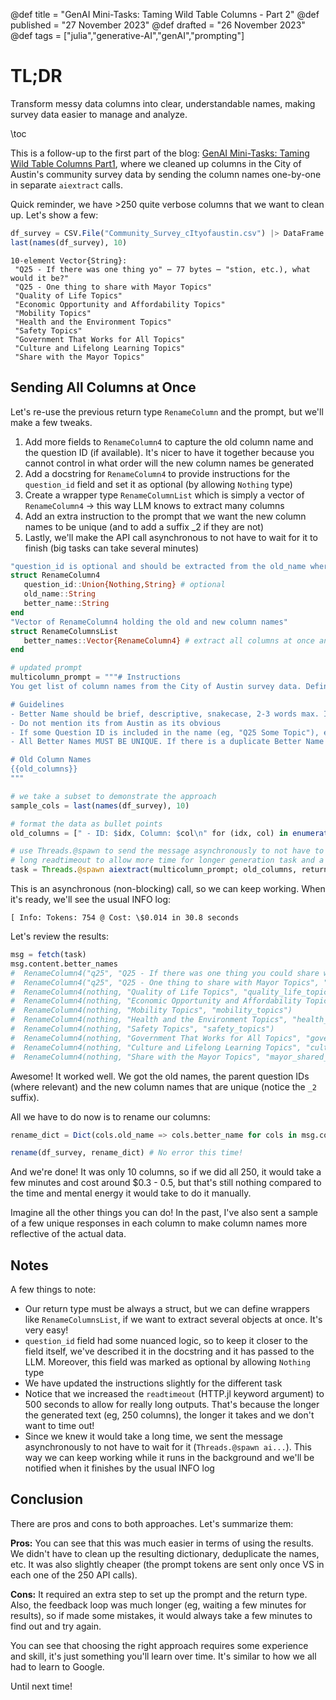 @def title = "GenAI Mini-Tasks: Taming Wild Table Columns - Part 2"
@def published = "27 November 2023"
@def drafted = "26 November 2023"
@def tags = ["julia","generative-AI","genAI","prompting"]

# TL;DR
Transform messy data columns into clear, understandable names, making survey data easier to manage and analyze.

\toc 

This is a follow-up to the first part of the blog: [GenAI Mini-Tasks: Taming Wild Table Columns Part1](https://svilupp.github.io/scratchpad/genai_mini_tasks_wild_columns_part1/), where we cleaned up columns in the City of Austin's community survey data by sending the column names one-by-one in separate `aiextract` calls.

Quick reminder, we have >250 quite verbose columns that we want to clean up. Let's show a few:

```julia
df_survey = CSV.File("Community_Survey_cItyofaustin.csv") |> DataFrame
last(names(df_survey), 10)
```

```plaintext
10-element Vector{String}:
 "Q25 - If there was one thing yo" ⋯ 77 bytes ⋯ "stion, etc.), what would it be?"
 "Q25 - One thing to share with Mayor Topics"
 "Quality of Life Topics"
 "Economic Opportunity and Affordability Topics"
 "Mobility Topics"
 "Health and the Environment Topics"
 "Safety Topics"
 "Government That Works for All Topics"
 "Culture and Lifelong Learning Topics"
 "Share with the Mayor Topics"
 ```

 ## Sending All Columns at Once

 Let's re-use the previous return type `RenameColumn` and the prompt, but we'll make a few tweaks.

 1. Add more fields to `RenameColumn4` to capture the old column name and the question ID (if available). It's nicer to have it together because you cannot control in what order will the new column names be generated
 2. Add a docstring for `RenameColumn4` to provide instructions for the `question_id` field and set it as optional (by allowing `Nothing` type)
 3. Create a wrapper type `RenameColumnList` which is simply a vector of `RenameColumn4` -> this way LLM knows to extract many columns
 4. Add an extra instruction to the prompt that we want the new column names to be unique (and to add a suffix _2 if they are not)
 5. Lastly, we'll make the API call asynchronous to not have to wait for it to finish (big tasks can take several minutes)

 ```julia
"question_id is optional and should be extracted from the old_name where available (example: \"q25\")"
struct RenameColumn4
    question_id::Union{Nothing,String} # optional
    old_name::String
    better_name::String
end
"Vector of RenameColumn4 holding the old and new column names"
struct RenameColumnsList
    better_names::Vector{RenameColumn4} # extract all columns at once and return it as a vector
end

# updated prompt
multicolumn_prompt = """# Instructions
You get list of column names from the City of Austin survey data. Define a better clean and descriptive column name for each of them.

# Guidelines
- Better Name should be brief, descriptive, snakecase, 2-3 words max. IT MUST BE LOWERCASED.
- Do not mention its from Austin as its obvious
- If some Question ID is included in the name (eg, "Q25 Some Topic"), extract it into the field `question_id` and in the better name (eg, q25_some_topic)
- All Better Names MUST BE UNIQUE. If there is a duplicate Better Name used already, use suffix _2, _3, etc.

# Old Column Names
{{old_columns}}
"""

# we take a subset to demonstrate the approach
sample_cols = last(names(df_survey), 10)

# format the data as bullet points
old_columns = [" - ID: $idx, Column: $col\n" for (idx, col) in enumerate(sample_cols)] |> join

# use Threads.@spawn to send the message asynchronously to not have to wait for it to finish
# long readtimeout to allow more time for longer generation task and a slow model like GPT4
task = Threads.@spawn aiextract(multicolumn_prompt; old_columns, return_type=RenameColumnsList, http_kwargs=(; readtimeout=500), model="gpt4t")
```

This is an asynchronous (non-blocking) call, so we can keep working. When it's ready, we'll see the usual INFO log:
```plaintext
[ Info: Tokens: 754 @ Cost: \$0.014 in 30.8 seconds
```

Let's review the results:
```julia
msg = fetch(task)
msg.content.better_names
#  RenameColumn4("q25", "Q25 - If there was one thing you could share with the Mayor regarding the City of Austin (any comment, suggestion, etc.), what would it be?", "mayor_feedback")
#  RenameColumn4("q25", "Q25 - One thing to share with Mayor Topics", "mayor_feedback_topics")
#  RenameColumn4(nothing, "Quality of Life Topics", "quality_life_topics")
#  RenameColumn4(nothing, "Economic Opportunity and Affordability Topics", "economic_affordability_topics")
#  RenameColumn4(nothing, "Mobility Topics", "mobility_topics")
#  RenameColumn4(nothing, "Health and the Environment Topics", "health_environment_topics")
#  RenameColumn4(nothing, "Safety Topics", "safety_topics")
#  RenameColumn4(nothing, "Government That Works for All Topics", "government_works_topics")
#  RenameColumn4(nothing, "Culture and Lifelong Learning Topics", "culture_learning_topics")
#  RenameColumn4(nothing, "Share with the Mayor Topics", "mayor_shared_topics_2")
```

Awesome! It worked well. We got the old names, the parent question IDs (where relevant) and the new column names that are unique (notice the `_2` suffix).

All we have to do now is to rename our columns:
```julia
rename_dict = Dict(cols.old_name => cols.better_name for cols in msg.content.better_names)

rename(df_survey, rename_dict) # No error this time!
```

And we're done! It was only 10 columns, so if we did all 250, it would take a few minutes and cost around \$0.3 - 0.5, but that's still nothing compared to the time and mental energy it would take to do it manually.

Imagine all the other things you can do! In the past, I've also sent a sample of a few unique responses in each column to make column names more reflective of the actual data.

## Notes

A few things to note:
- Our return type must be always a struct, but we can define wrappers like `RenameColumnsList`, if we want to extract several objects at once. It's very easy!
- `question_id` field had some nuanced logic, so to keep it closer to the field itself, we've described it in the docstring and it has passed to the LLM. Moreover, this field was marked as optional by allowing `Nothing` type
- We have updated the instructions slightly for the different task
- Notice that we increased the `readtimeout` (HTTP.jl keyword argument) to 500 seconds to allow for really long outputs. That's because the longer the generated text (eg, 250 columns), the longer it takes and we don't want to time out!
- Since we knew it would take a long time, we sent the message asynchronously to not have to wait for it (`Threads.@spawn ai...`). This way we can keep working while it runs in the background and we'll be notified when it finishes by the usual INFO log


## Conclusion

There are pros and cons to both approaches. Let's summarize them:

**Pros:** You can see that this was much easier in terms of using the results. We didn't have to clean up the resulting dictionary, deduplicate the names, etc. It was also slightly cheaper (the prompt tokens are sent only once VS in each one of the 250 API calls).

**Cons:** It required an extra step to set up the prompt and the return type. Also, the feedback loop was much longer (eg, waiting a few minutes for results), so if made some mistakes, it would always take a few minutes to find out and try again.

You can see that choosing the right approach requires some experience and skill, it's just something you'll learn over time. It's similar to how we all had to learn to Google.

Until next time!
